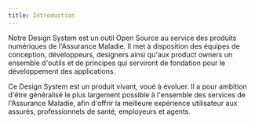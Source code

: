 ```yaml
---
title: Introduction
---
```


Notre Design System est un outil Open Source au service des produits numériques de l'Assurance Maladie. Il met à disposition des équipes de conception, développeurs, designers ainsi qu'aux product owners un ensemble d'outils et de principes qui serviront de fondation pour le développement des applications.

Ce Design System est un produit vivant, voué à évoluer. Il a pour ambition d'être généralisé le plus largement possible à l'ensemble des services de l'Assurance Maladie, afin d'offrir la meilleure expérience utilisateur aux assurés, professionnels de santé, employeurs et agents.
